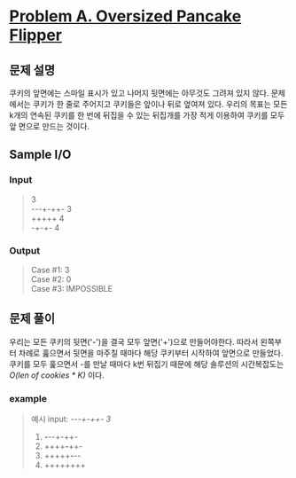 # [Problem A. Oversized Pancake Flipper](https://code.google.com/codejam/contest/3264486/dashboard)

## 문제 설명
쿠키의 앞면에는 스마일 표시가 있고 나머지 뒷면에는 아무것도 그려져 있지 않다. 문제에서는 쿠키가 한 줄로 주어지고 쿠키들은 앞이나 뒤로 엎여져 있다. 우리의 목표는 모든 k개의 연속된 쿠키를 한 번에 뒤집을 수 있는 뒤집개를 가장 적게 이용하여 쿠키를 모두 앞 면으로 만드는 것이다. 

## Sample I/O

### Input

> 3  
> ---+-++- 3  
> +++++ 4  
> -+-+- 4  

### Output

> Case #1: 3  
> Case #2: 0  
> Case #3: IMPOSSIBLE  

## 문제 풀이
우리는 모든 쿠키의 뒷면('-')을 결국 모두 앞면('+')으로 만들어야한다. 따라서 왼쪽부터 차례로 훒으면서 뒷면을 마주칠 때마다 해당 쿠키부터 시작하여 앞면으로 만들었다. 쿠키를 모두 훑으면서 -를 만날 때마다 k번 뒤집기 때문에 해당 솔루션의 시간복잡도는 _O(len of cookies * K)_ 이다.

### example
> 예시 input: _---+-++- 3_
> 1. **-**--+-++-
> 2. ++++**-**++-
> 3. +++++**-**--
> 4. ++++++++
